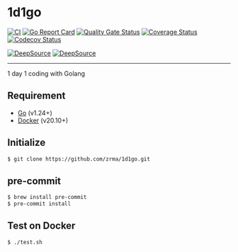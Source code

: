 # 1d1go

[![CI](https://github.com/zrma/1d1go/workflows/CI/badge.svg)](https://github.com/zrma/1d1go/actions)
[![Go Report Card](https://goreportcard.com/badge/github.com/zrma/1d1go)](https://goreportcard.com/report/github.com/zrma/1d1go)
[![Quality Gate Status](https://sonarcloud.io/api/project_badges/measure?project=zrma_1d1go&metric=alert_status)](https://sonarcloud.io/dashboard?id=zrma_1d1go)
[![Coverage Status](https://coveralls.io/repos/github/zrma/1d1go/badge.svg?branch=master)](https://coveralls.io/github/zrma/1d1go?branch=master)
[![Codecov Status](https://codecov.io/gh/zrma/1d1go/branch/master/graphs/badge.svg)](https://codecov.io/gh/zrma/1d1go)

[![DeepSource](https://deepsource.io/gh/zrma/1d1go.svg/?label=active+issues&show_trend=true)](https://deepsource.io/gh/zrma/1d1go/?ref=repository-badge)
[![DeepSource](https://deepsource.io/gh/zrma/1d1go.svg/?label=resolved+issues&show_trend=true)](https://deepsource.io/gh/zrma/1d1go/?ref=repository-badge)

----

1 day 1 coding with Golang

## Requirement

- [Go](https://golang.org) (v1.24+)
- [Docker](https://www.docker.com/) (v20.10+)

## Initialize

```bash
$ git clone https://github.com/zrma/1d1go.git
```

## pre-commit

```bash
$ brew install pre-commit
$ pre-commit install
```

## Test on Docker

```bash
$ ./test.sh
```
